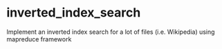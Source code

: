 # inverted_index_search
Implement an inverted index search for a lot of files (i.e. Wikipedia) using mapreduce framework
